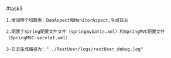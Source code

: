#task3

    1.增加两个切面类：DaoAspect和MonitorAspect,生成日志  
  
    2.配置了Spring配置文件文件（springmybatis.xml）和SpringMVC配置文件（SpringMVC-servlet.xml）
  
    3·日志生成路径为："../RestUser/logs/restUser_debug.log"
